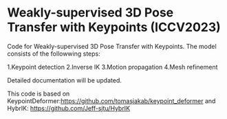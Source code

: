 # Weakly-supervised 3D Pose Transfer with Keypoints (ICCV2023)
Code for Weakly-supervised 3D Pose Transfer with Keypoints.
The model consists of the followwing steps:

1.Keypoint detection
2.Inverse IK
3.Motion propagation
4.Mesh refinement

Detailed documentation will be updated.

This code is based on KeypointDeformer:https://github.com/tomasjakab/keypoint_deformer and HybrIK: https://github.com/Jeff-sjtu/HybrIK
